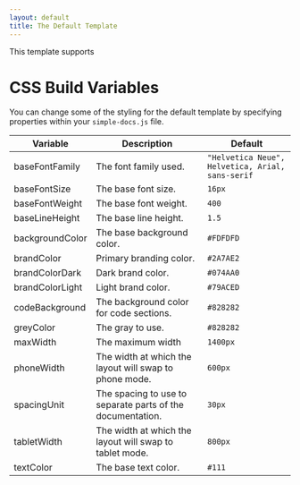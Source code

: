 ```yaml
---
layout: default
title: The Default Template
---
```


This template supports

# CSS Build Variables

You can change some of the styling for the default template by specifying properties within your `simple-docs.js` file.

| Variable | Description | Default |
| -------- | ----------- | ------- |
| baseFontFamily | The font family used. | `"Helvetica Neue", Helvetica, Arial, sans-serif` |
| baseFontSize | The base font size. | `16px` |
| baseFontWeight | The base font weight. | `400` |
| baseLineHeight | The base line height. | `1.5` |
| backgroundColor | The base background color. | `#FDFDFD` |
| brandColor | Primary branding color. | `#2A7AE2` |
| brandColorDark | Dark brand color. | `#074AA0` |
| brandColorLight | Light brand color. | `#79ACED` |
| codeBackground | The background color for code sections. | `#828282` |
| greyColor | The gray to use. | `#828282` |
| maxWidth | The maximum width | `1400px` |
| phoneWidth | The width at which the layout will swap to phone mode. | `600px` |
| spacingUnit | The spacing to use to separate parts of the documentation. | `30px` |
| tabletWidth | The width at which the layout will swap to tablet mode. | `800px` |
| textColor | The base text color. | `#111` |
